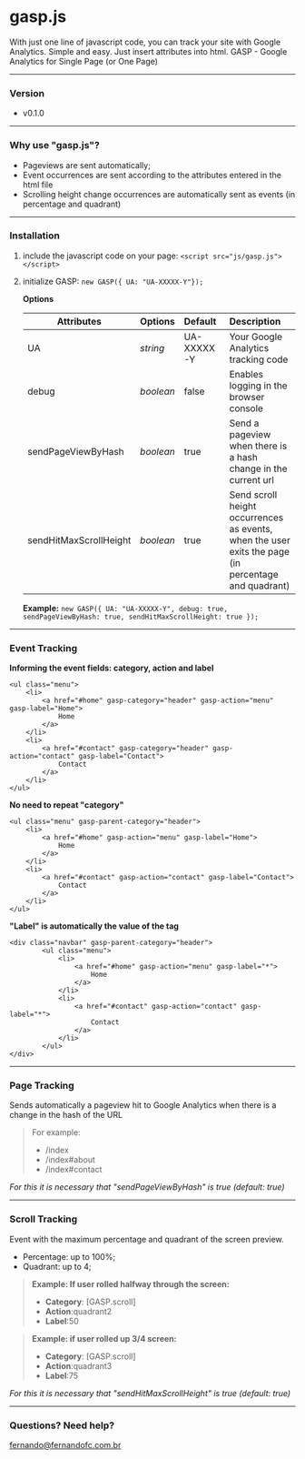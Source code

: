 # gasp.js
With just one line of javascript code, you can track your site with Google Analytics. Simple and easy. Just insert attributes into html. GASP - Google Analytics for Single Page (or One Page)

** **
### Version
- v0.1.0


** **
### Why use "gasp.js"?

- Pageviews are sent automatically;
- Event occurrences are sent according to the attributes entered in the html file
- Scrolling height change occurrences are automatically sent as events (in percentage and quadrant)


** **
### Installation
1. include the javascript code on your page: ```<script src="js/gasp.js"></script>```
2. initialize GASP: ```new GASP({ UA: "UA-XXXXX-Y"});```


	**Options**
	
	| Attributes    | Options           | Default           | Description  |
	| ------------- |:---------------| :---------------| :------------|
	| UA  | *string*| UA-XXXXX-Y | Your Google Analytics tracking code |
	| debug | *boolean*| false | Enables logging in the browser console |
	| sendPageViewByHash  |  *boolean*| true | Send a pageview when there is a hash change in the current url  |
	| sendHitMaxScrollHeight|  *boolean*  | true | Send scroll height occurrences as events, when the user exits the page (in percentage and quadrant) |

	**Example:** `new GASP({ UA: "UA-XXXXX-Y", debug: true, sendPageViewByHash: true, sendHitMaxScrollHeight: true });`


** **
### Event Tracking

**Informing the event fields: category, action and label**

    <ul class="menu">
		<li>
			<a href="#home" gasp-category="header" gasp-action="menu" gasp-label="Home">
				Home
			</a>
		</li>
		<li>
			<a href="#contact" gasp-category="header" gasp-action="contact" gasp-label="Contact">
				Contact
			</a>
		</li>
	</ul>



**No need to repeat "category"**

    <ul class="menu" gasp-parent-category="header">
		<li>
			<a href="#home" gasp-action="menu" gasp-label="Home">
				Home
			</a>
		</li>
		<li>
			<a href="#contact" gasp-action="contact" gasp-label="Contact">
				Contact
			</a>
		</li>
	</ul>

**"Label" is automatically the value of the tag**

    <div class="navbar" gasp-parent-category="header">
		    <ul class="menu">
				<li>
					<a href="#home" gasp-action="menu" gasp-label="*">
						Home
					</a>
				</li>
				<li>
					<a href="#contact" gasp-action="contact" gasp-label="*">
						Contact
					</a>
				</li>
			</ul>
	</div>


** **
### Page Tracking

Sends automatically a pageview hit  to Google Analytics when there is a change in the hash of the URL


> For example:
> - /index
> - /index#about
> - /index#contact




 *For this it is necessary that "sendPageViewByHash" is true (default: true)*

** **
### Scroll Tracking

Event with the maximum percentage and quadrant of the screen preview.

 - Percentage: up to 100%;
 - Quadrant: up to 4;

    

> **Example: If user rolled halfway through the screen:**
> - **Category**: [GASP.scroll]
> - **Action**:quadrant2
> - **Label**:50

> **Example: if user rolled up 3/4 screen:**
> - **Category**: [GASP.scroll]
> - **Action**:quadrant3
> - **Label**:75

 *For this it is necessary that "sendHitMaxScrollHeight" is true (default: true)*

** **
### Questions? Need help?
fernando@fernandofc.com.br
